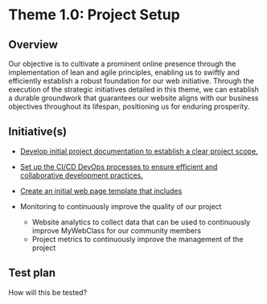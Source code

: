 # Theme 1.0: Project Setup
## Overview
Our objective is to cultivate a prominent online presence through the implementation of lean and agile principles, enabling us to swiftly and efficiently establish a robust foundation for our web initiative. Through the execution of the strategic initiatives detailed in this theme, we can establish a durable groundwork that guarantees our website aligns with our business objectives throughout its lifespan, positioning us for enduring prosperity.
## Initiative(s)

* [Develop initial project documentation to establish a clear project scope.](initiatives/documentation_initiative.md)
* [Set up the CI/CD DevOps processes to ensure efficient and collaborative development practices.](initiatives/initiative_devops.md)
* [Create an initial web page template that includes](initiatives/initiative_webpage_template.md)

* Monitoring to continuously improve the quality of our project
  * Website analytics to collect data that can be used to continuously improve MyWebClass for our community members
  * Project metrics to continuously improve the management of the project

## Test plan
How will this be tested?